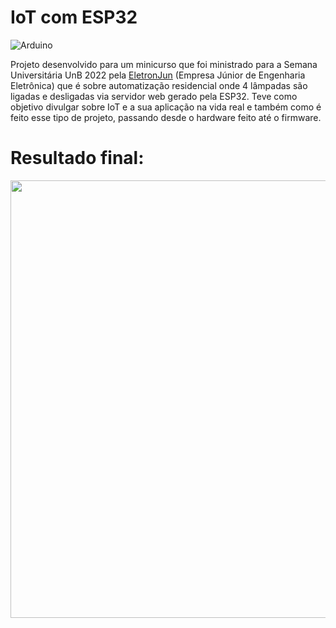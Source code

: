 # IoT com ESP32

![Arduino](https://img.shields.io/badge/-Arduino-00979D?style=for-the-badge&logo=Arduino&logoColor=white)

Projeto desenvolvido para um minicurso que foi ministrado para a Semana Universitária UnB 2022 pela [EletronJun](https://eletronjun.com.br/) (Empresa Júnior de Engenharia Eletrônica) que é sobre automatização residencial onde 4 lâmpadas são ligadas e desligadas via servidor web gerado pela ESP32. Teve como objetivo divulgar sobre IoT e a sua aplicação na vida real e também como é feito esse tipo de projeto, passando desde o hardware feito até o firmware.

# Resultado final:
<img src="PáginaFinalizada.png" style="width:700px;">